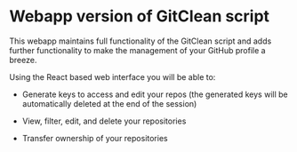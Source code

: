 # Webapp version of GitClean script

This webapp maintains full functionality of the GitClean script and adds further functionality to make the management of your GitHub profile a breeze.

Using the React based web interface you will be able to:

- Generate keys to access and edit your repos (the generated keys will be automatically deleted at the end of the session)

- View, filter, edit, and delete your repositories

- Transfer ownership of your repositories